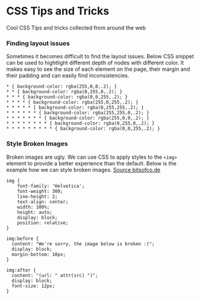 # CSS Tips and Tricks
Cool CSS Tips and tricks collected from around the web

### Finding layout issues
Sometimes it becomes difficult to find the layout issues. Below CSS snippet can be used to hightlight different depth of nodes with different color. It makes easy to see the size of each element on the page, their margin and their padding and can easily find inconsistencies.

    * { background-color: rgba(255,0,0,.2); }
    * * { background-color: rgba(0,255,0,.2); }
    * * * { background-color: rgba(0,0,255,.2); }
    * * * * { background-color: rgba(255,0,255,.2); }
    * * * * * { background-color: rgba(0,255,255,.2); }
    * * * * * * { background-color: rgba(255,255,0,.2); }
    * * * * * * * { background-color: rgba(255,0,0,.2); }
    * * * * * * * * { background-color: rgba(0,255,0,.2); }
    * * * * * * * * * { background-color: rgba(0,0,255,.2); }

### Style Broken Images
Broken images are ugly. We can use CSS to apply styles to the `<img>` element to provide a better experience than the default. Below is the example how we can style broken images. [Source bitsofco.de](https://bitsofco.de/styling-broken-images/) 

    img {
        font-family: 'Helvetica';
        font-weight: 300;
        line-height: 2;  
        text-align: center;
        width: 100%;
        height: auto;
        display: block;
        position: relative;
    }

    img:before { 
      content: "We're sorry, the image below is broken :(";
      display: block;
      margin-bottom: 10px;
    }

    img:after { 
      content: "(url: " attr(src) ")";
      display: block;
      font-size: 12px;
    }

